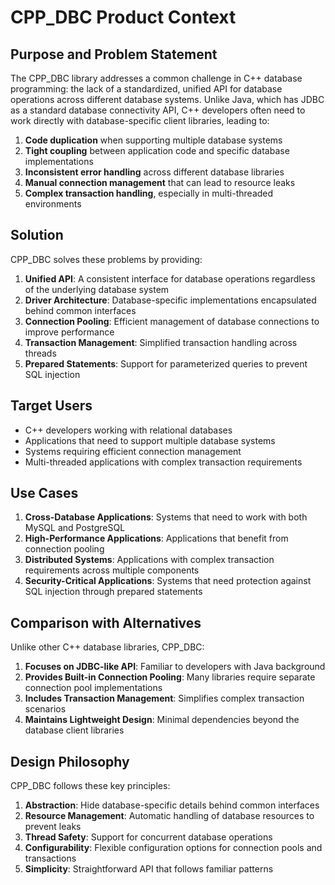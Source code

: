 # CPP_DBC Product Context

## Purpose and Problem Statement

The CPP_DBC library addresses a common challenge in C++ database programming: the lack of a standardized, unified API for database operations across different database systems. Unlike Java, which has JDBC as a standard database connectivity API, C++ developers often need to work directly with database-specific client libraries, leading to:

1. **Code duplication** when supporting multiple database systems
2. **Tight coupling** between application code and specific database implementations
3. **Inconsistent error handling** across different database libraries
4. **Manual connection management** that can lead to resource leaks
5. **Complex transaction handling**, especially in multi-threaded environments

## Solution

CPP_DBC solves these problems by providing:

1. **Unified API**: A consistent interface for database operations regardless of the underlying database system
2. **Driver Architecture**: Database-specific implementations encapsulated behind common interfaces
3. **Connection Pooling**: Efficient management of database connections to improve performance
4. **Transaction Management**: Simplified transaction handling across threads
5. **Prepared Statements**: Support for parameterized queries to prevent SQL injection

## Target Users

- C++ developers working with relational databases
- Applications that need to support multiple database systems
- Systems requiring efficient connection management
- Multi-threaded applications with complex transaction requirements

## Use Cases

1. **Cross-Database Applications**: Systems that need to work with both MySQL and PostgreSQL
2. **High-Performance Applications**: Applications that benefit from connection pooling
3. **Distributed Systems**: Applications with complex transaction requirements across multiple components
4. **Security-Critical Applications**: Systems that need protection against SQL injection through prepared statements

## Comparison with Alternatives

Unlike other C++ database libraries, CPP_DBC:

1. **Focuses on JDBC-like API**: Familiar to developers with Java background
2. **Provides Built-in Connection Pooling**: Many libraries require separate connection pool implementations
3. **Includes Transaction Management**: Simplifies complex transaction scenarios
4. **Maintains Lightweight Design**: Minimal dependencies beyond the database client libraries

## Design Philosophy

CPP_DBC follows these key principles:

1. **Abstraction**: Hide database-specific details behind common interfaces
2. **Resource Management**: Automatic handling of database resources to prevent leaks
3. **Thread Safety**: Support for concurrent database operations
4. **Configurability**: Flexible configuration options for connection pools and transactions
5. **Simplicity**: Straightforward API that follows familiar patterns

